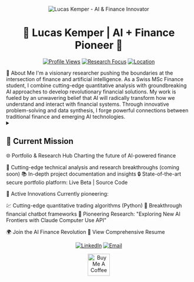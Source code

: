  <p align="center">
  <img src="https://raw.githubusercontent.com/lucaskemper/lucaskemper/main/header.gif" alt="Lucas Kemper - AI & Finance Innovator">
</p>
<h1 align="center">🚀 Lucas Kemper | AI + Finance Pioneer 🌟</h1>
<p align="center">
  <a href="https://github.com/lucaskemper"><img src="https://komarev.com/ghpvc/?username=lucaskemper&color=blueviolet" alt="Profile Views"></a>
  <a href="https://www.lucaskemper.com/research"><img src="https://img.shields.io/badge/Research-AI%20%2B%20Finance-brightgreen?style=flat-square" alt="Research Focus"></a>
  <a href="https://en.wikipedia.org/wiki/Switzerland"><img src="https://img.shields.io/badge/Location-Switzerland-red?style=flat-square" alt="Location"></a>
</p>
🌌 About Me
I'm a visionary researcher pushing the boundaries at the intersection of finance and artificial intelligence. As a Swiss MSc Finance student, I combine cutting-edge quantitative analysis with groundbreaking AI approaches to develop revolutionary financial solutions.
My work is fueled by an unwavering belief that AI will radically transform how we understand and interact with financial systems. Through innovative problem-solving and data synthesis, I forge powerful connections between traditional finance and emerging AI technologies.
<details>
  <summary><h2>🎯 Current Mission</h2></summary>

🤖 Pioneering an advanced LLM framework for next-level financial analysis
📊 Trailblazing AI applications in quantitative trading and market prediction
🔬 Spearheading groundbreaking research on AI-assisted development with Claude's Computer Use API

</details>
🌐 Portfolio & Research Hub
Charting the future of AI-powered finance

📝 Cutting-edge technical analysis and research breakthroughs (coming soon)
📚 In-depth project documentation and insights
🔒 State-of-the-art secure portfolio platform: Live Beta | Source Code

🔬 Active Innovations
Currently pioneering:

💹 Cutting-edge quantitative trading algorithms (Python)
🤝 Breakthrough financial chatbot frameworks
🔬 Pioneering Research: "Exploring New AI Frontiers with Claude Computer Use API"

🌍 Join the AI Finance Revolution
📄 View Comprehensive Resume
<p align="center">
  <a href="https://linkedin.com/in/lucas-kemper"><img src="https://img.shields.io/badge/Connect%20on%20LinkedIn-0077B5?style=for-the-badge&logo=linkedin&logoColor=white" alt="LinkedIn"></a>
  <a href="mailto:contact@lucaskemper.com"><img src="https://img.shields.io/badge/Email%20Me-D14836?style=for-the-badge&logo=gmail&logoColor=white" alt="Email"></a>
</p>
<p align="center">
  <a href="https://www.buymeacoffee.com/lucaskemper"><img src="https://cdn.buymeacoffee.com/buttons/v2/default-yellow.png" alt="Buy Me A Coffee" height="60"></a>
</p>
